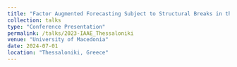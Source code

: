 ```yaml
---
title: "Factor Augmented Forecasting Subject to Structural Breaks in the Factor Structure"
collection: talks
type: "Conference Presentation"
permalink: /talks/2023-IAAE_Thessaloniki
venue: "University of Macedonia"
date: 2024-07-01
location: "Thessaloniki, Greece"
---
```


